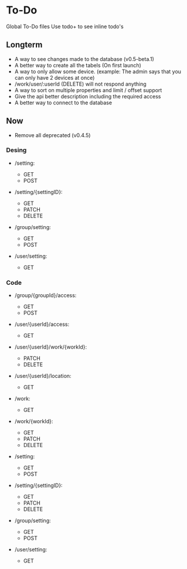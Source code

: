 # To-Do

Global To-Do files
Use todo+ to see inline todo's

## Longterm

 - A way to see changes made to the database (v0.5-beta.1)
 - A better way to create all the tabels (On first launch)
 - A way to only allow some device. (example: The admin says that you can only have 2 devices at once)
 - /work/user/:userId (DELETE) will not respond anything
 - A way to sort on multiple properties and limit / offset support
 - Give the api better description including the required access
 - A better way to connect to the database

## Now

 - Remove all deprecated (v0.4.5)

### Desing

 - /setting:
    - GET
    - POST
 - /setting/{settingID}:
    - GET
    - PATCH
    - DELETE

 - /group/setting:
    - GET
    - POST

 - /user/setting:
    - GET

### Code

 - /group/{groupId}/access:
    - GET
    - POST

 - /user/{userId}/access:
    - GET

 - /user/{userId}/work/{workId}:
    - PATCH
    - DELETE

 - /user/{userId}/location:
    - GET

 - /work:
    - GET
 - /work/{workId}:
    - GET
    - PATCH
    - DELETE

 - /setting:
    - GET
    - POST
 - /setting/{settingID}:
    - GET
    - PATCH
    - DELETE

 - /group/setting:
    - GET
    - POST

 - /user/setting:
    - GET
